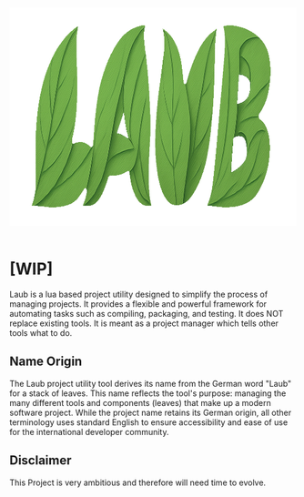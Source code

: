 
<br />
<div align="center">
  <img src="./logo/detail_edit.png" height=384 width=1024 alt="Laub Logo"/>
</div>
<br />

# \[WIP\]
Laub is a lua based project utility designed to simplify the process of managing projects.
It provides a flexible and powerful framework for automating tasks such as compiling, packaging, and testing.
It does NOT replace existing tools.
It is meant as a project manager which tells other tools what to do.

## Name Origin
The Laub project utility tool derives its name from the German word "Laub" for a stack of leaves.
This name reflects the tool's purpose: managing the many different tools and components (leaves) that make up a modern software project.
While the project name retains its German origin, all other terminology uses standard English to ensure accessibility and ease of use for the international developer community.

## Disclaimer
This Project is very ambitious and therefore will need time to evolve.

